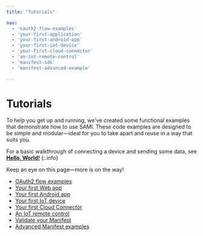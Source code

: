 ```yaml
---
title: "Tutorials"

nav:
  - 'oauth2-flow-examples'
  - 'your-first-application' 
  - 'your-first-android-app'
  - 'your-first-iot-device'
  - 'your-first-cloud-connector'
  - 'an-iot-remote-control'
  - 'manifest-sdk'
  - 'manifest-advanced-example'
 
---
```

# Tutorials

To help you get up and running, we've created some functional examples that demonstrate how to use SAMI. These code examples are designed to be simple and modular—ideal for you to take apart and reuse in a way that suits you.

For a basic walkthrough of connecting a device and sending some data, see [**Hello, World!**](/sami/sami-documentation/hello-world.html)
{:.info}

Keep an eye on this page—more is on the way!

*	[OAuth2 flow examples](/sami/tutorials/oauth2-flow-examples.html)
*   [Your first Web app](/sami/demos-tools/your-first-application.html "Your first Web app")
*   [Your first Android app](/sami/demos-tools/your-first-android-app.html "Your first Android app")
*	[Your first IoT device](/sami/demos-tools/your-first-iot-device.html "Your first IoT device")
*	[Your first Cloud Connector](/sami/demos-tools/your-first-cloud-connector.html "Your first Cloud Connector")
*	[An IoT remote control](/sami/tutorials/an-iot-remote-control.html)
*   [Validate your Manifest](/sami/demos-tools/manifest-sdk.html)
*   [Advanced Manifest examples](/sami/demos-tools/manifest-advanced-example.html)
